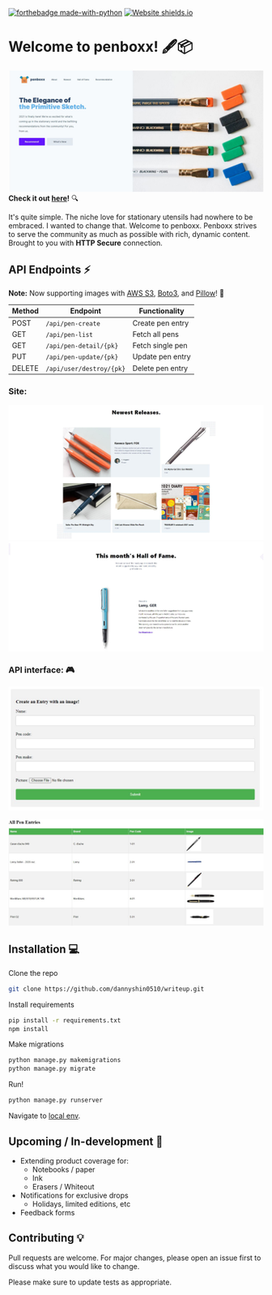 [![forthebadge made-with-python](http://ForTheBadge.com/images/badges/made-with-python.svg)](https://www.python.org/)
[![Website shields.io](https://img.shields.io/website-up-down-green-red/http/shields.io.svg)](https://www.penboxx.com/)
# Welcome to penboxx! :fountain_pen::package:
![Landing](https://github.com/dannyshin0510/penboxx/blob/main/accounts/img/landing.JPG)
**Check it out [here](https://www.penboxx.com/)!** :mag:

It's quite simple. The niche love for stationary utensils had nowhere to be embraced. I wanted to change that. Welcome to penboxx.
Penboxx strives to serve the community as much as possible with rich, dynamic content. Brought to you with **HTTP Secure** connection.

## API Endpoints :zap:
**Note:** Now supporting images with [AWS S3](https://aws.amazon.com/s3/), [Boto3](https://boto3.amazonaws.com/v1/documentation/api/latest/index.html), and [Pillow](https://pillow.readthedocs.io/en/stable/)! :city_sunset:

Method | Endpoint | Functionality
--- | --- | ---
POST | `/api/pen-create` | Create pen entry
GET | `/api/pen-list` | Fetch all pens
GET | `/api/pen-detail/{pk}` | Fetch single pen
PUT | `/api/pen-update/{pk}` | Update pen entry
DELETE | `/api/user/destroy/{pk}` | Delete pen entry

### Site:
![new](https://github.com/dannyshin0510/penboxx/blob/main/accounts/img/newest.JPG)
![recommendation](https://github.com/dannyshin0510/penboxx/blob/main/accounts/img/recommendation.JPG)


### API interface: :video_game:
![create](https://github.com/dannyshin0510/penboxx/blob/main/accounts/img/create.JPG)

![view](https://github.com/dannyshin0510/penboxx/blob/main/accounts/img/allPen.JPG)

## Installation 	:computer:

Clone the repo

```bash
git clone https://github.com/dannyshin0510/writeup.git
```

Install requirements

```bash
pip install -r requirements.txt
npm install
```

Make migrations

```bash
python manage.py makemigrations
python manage.py migrate
```

Run!

```bash
python manage.py runserver
```
Navigate to [local env](http://127.0.0.1:8000/).

## Upcoming / In-development :construction_worker:
* Extending product coverage for:
  * Notebooks / paper
  * Ink
  * Erasers / Whiteout
* Notifications for exclusive drops
  * Holidays, limited editions, etc
* Feedback forms

## Contributing :bulb:
Pull requests are welcome. For major changes, please open an issue first to discuss what you would like to change.

Please make sure to update tests as appropriate.
